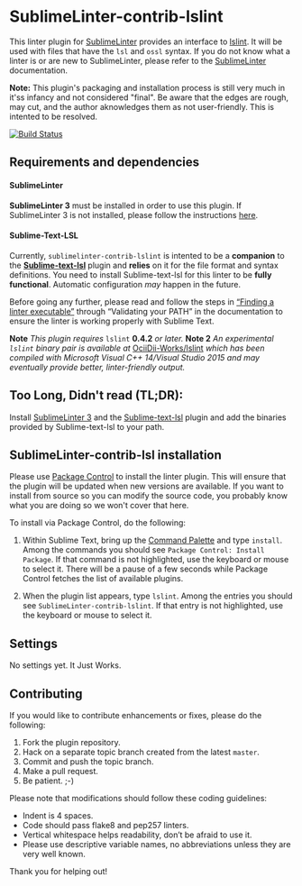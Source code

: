 SublimeLinter-contrib-lslint
================================

This linter plugin for [SublimeLinter][docs] provides an interface to [lslint][makopo-lslint]. It will be used with files that have the `lsl` and `ossl` syntax.
If you do not know what a linter is or are new to SublimeLinter, please refer to the [SublimeLinter][docs] documentation.

**Note:** This plugin's packaging and installation process is still very much in it'ss infancy and not considered "final". Be aware that the edges are rough, may cut, and the author aknowledges them as not user-friendly. This is intented to be resolved.

[![Build Status](https://travis-ci.org/XenHat/SublimeLinter-contrib-lslint.svg?branch=master)](https://travis-ci.org/XenHat/SublimeLinter-contrib-lslint)

## Requirements and dependencies

#### SublimeLinter

**SublimeLinter 3** must be installed in order to use this plugin. If SublimeLinter 3 is not installed, please follow the instructions [here][installation].

#### Sublime-Text-LSL

Currently, `sublimelinter-contrib-lslint` is intented to be a **companion** to the **[Sublime-text-lsl][makopo-subl-lsl]** plugin and **relies** on it for the file format and syntax definitions. You need to install Sublime-text-lsl for this linter to be **fully functional**. Automatic configuration *may* happen in the future.

Before going any further, please read and follow the steps in [“Finding a linter executable”](http://sublimelinter.readthedocs.org/en/latest/troubleshooting.html#finding-a-linter-executable) through “Validating your PATH” in the documentation to ensure the linter is working properly with Sublime Text.

**Note** *This plugin requires* `lslint` __0.4.2__ *or later.*
**Note 2** *An experimental `lslint` binary pair is available at* [OciiDii-Works/lslint](https://github.com/Ociidii-Works/lslint) *which has been compiled with Microsoft Visual C++ 14/Visual Studio 2015 and may eventually provide better, linter-friendly output.*

## Too Long, Didn't read (TL;DR):

Install [SublimeLinter 3][installation] and the [Sublime-text-lsl][makopo-subl-lsl] plugin and add the binaries provided by Sublime-text-lsl to your path.

## SublimeLinter-contrib-lsl installation

Please use [Package Control][pc] to install the linter plugin. This will ensure that the plugin will be updated when new versions are available. If you want to install from source so you can modify the source code, you probably know what you are doing so we won't cover that here.

To install via Package Control, do the following:

1. Within Sublime Text, bring up the [Command Palette][cmd] and type `install`. Among the commands you should see `Package Control: Install Package`. If that command is not highlighted, use the keyboard or mouse to select it. There will be a pause of a few seconds while Package Control fetches the list of available plugins.

1. When the plugin list appears, type `lslint`. Among the entries you should see `SublimeLinter-contrib-lslint`. If that entry is not highlighted, use the keyboard or mouse to select it.

## Settings

No settings yet. It Just Works.

## Contributing
If you would like to contribute enhancements or fixes, please do the following:

1. Fork the plugin repository.
1. Hack on a separate topic branch created from the latest `master`.
1. Commit and push the topic branch.
1. Make a pull request.
1. Be patient.  ;-)

Please note that modifications should follow these coding guidelines:

- Indent is 4 spaces.
- Code should pass flake8 and pep257 linters.
- Vertical whitespace helps readability, don’t be afraid to use it.
- Please use descriptive variable names, no abbreviations unless they are very well known.

Thank you for helping out!

[docs]: http://sublimelinter.readthedocs.org
[installation]: http://sublimelinter.readthedocs.org/en/latest/installation.html
[locating-executables]: http://sublimelinter.readthedocs.org/en/latest/usage.html#how-linter-executables-are-located
[pc]: https://sublime.wbond.net/installation
[cmd]: http://docs.sublimetext.info/en/sublime-text-3/extensibility/command_palette.html
[settings]: http://sublimelinter.readthedocs.org/en/latest/settings.html
[linter-settings]: http://sublimelinter.readthedocs.org/en/latest/linter_settings.html
[inline-settings]: http://sublimelinter.readthedocs.org/en/latest/settings.html#inline-settings
[makopo-lslint]: https://github.com/Makopo/lslint
[makopo-subl-lsl]: https://github.com/Makopo/sublime-text-lsl
